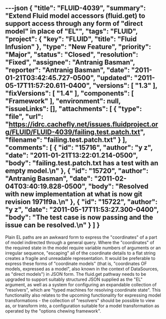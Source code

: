 ---json
{
  "title": "FLUID-4039",
  "summary": "Extend Fluid model accessors (fluid.get) to support access through any form of \"direct model\" in place of \"EL\"",
  "tags": "FLUID",
  "project": {
    "key": "FLUID",
    "title": "Fluid Infusion"
  },
  "type": "New Feature",
  "priority": "Major",
  "status": "Closed",
  "resolution": "Fixed",
  "assignee": "Antranig Basman",
  "reporter": "Antranig Basman",
  "date": "2011-01-21T03:42:45.727-0500",
  "updated": "2011-05-17T11:57:20.611-0400",
  "versions": [
    "1.3"
  ],
  "fixVersions": [
    "1.4"
  ],
  "components": [
    "Framework"
  ],
  "environment": null,
  "issueLinks": [],
  "attachments": [
    {
      "type": "file",
      "url": "https://idrc.cachefly.net/issues.fluidproject.org/FLUID/FLUID-4039/failing.test.patch.txt",
      "filename": "failing.test.patch.txt"
    }
  ],
  "comments": [
    {
      "id": "15716",
      "author": "y z",
      "date": "2011-01-21T13:22:01.214-0500",
      "body": "failing.test.patch.txt has a test with an empty model.\n"
    },
    {
      "id": "15720",
      "author": "Antranig Basman",
      "date": "2011-02-04T03:40:19.828-0500",
      "body": "Resolved with new implementation at what is now git revision 1971f9a.\n"
    },
    {
      "id": "15722",
      "author": "y z",
      "date": "2011-05-17T11:53:27.300-0400",
      "body": "The test case is now passing and the issue can be resolved.\n"
    }
  ]
}
---
Plain EL paths are an awkward form to express the "coordinates" of a part of model indirected through a general query. Where the "coordinates" of the required state in the model require variable numbers of arguments or an irregular sequence, "escaping" all of the coordinate details to a flat string creates a fragile and unreadable representation. It would be preferable to express these forms of "coordinate models" (that is, "coordinates OF models, expressed as a model", also known in the context of DataSources, as "direct models") in JSON form. The fluid.get pathway needs to be upgraded to support suitably structured JSON supplied as the "EL" argument, as well as a system for configuring an expandable collection of "resolvers", which are "typed machines for resolving coordinate state". This functionality also relates to the upcoming functionality for expressing model transformations - the collection of "resolvers" should be possible to view as, or transform into, a configuration suitable for a model transformation as operated by the "options chewing framework".

        